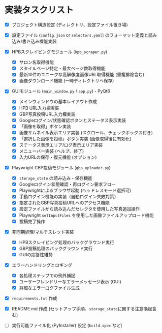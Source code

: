 # 実装タスクリスト

- [x] プロジェクト構造設定 (ディレクトリ、設定ファイル置き場)
- [x] 設定ファイル (`config.json` or `selectors.yaml`) のフォーマット定義と読み込み/書き込み機能実装
- [x] HPBスクレイピングモジュール (`hpb_scraper.py`)
    - [x] サロン名取得機能
    - [x] スタイルページ特定・最大ページ数取得機能
    - [x] 最新10件のユニークな高解像度画像URL取得機能 (重複排除含む)
    - [x] 画像ダウンロード機能 (一時ディレクトリへ保存)
- [x] GUIモジュール (`main_window.py` / `app.py`) - PyQt6
    - [x] メインウィンドウの基本レイアウト作成
    - [x] HPB URL入力欄実装
    - [x] GBP写真投稿URL入力欄実装
    - [x] Googleログイン/状態確認ボタンとステータス表示実装
    - [x] 「画像を取得」ボタン実装
    - [x] 画像サムネイル表示エリア実装 (スクロール、チェックボックス付き)
    - [x] 「選択した画像を投稿」ボタン実装 (画像取得後に有効化)
    - [x] ステータス表示エリア/ログ表示エリア実装
    - [x] メニューバー実装 (ヘルプ、終了)
    - [x] 入力URLの保存・復元機能 (オプション)
- [x] Playwright GBP投稿モジュール (`gbp_uploader.py`)
    - [x] `storage_state` の読み込み・保存機能
    - [x] Googleログイン状態確認・再ログイン要求フロー
    - [x] Playwrightによるブラウザ起動 (ヘッドレスモード選択可)
    - [x] 手動ログイン機能の実装（自動ログイン失敗対策）
    - [x] 指定されたGBP写真投稿URLへのアクセス機能
    - [x] 設定ファイルから読み込んだセレクタを使用した写真追加操作
    - [x] Playwright `setInputFiles` を使用した画像ファイルアップロード機能
    - [x] 投稿完了操作
- [x] 非同期処理/マルチスレッド実装
    - [x] HPBスクレイピング処理のバックグラウンド実行
    - [x] GBP投稿処理のバックグラウンド実行
    - [x] GUIの応答性維持
- [x] エラーハンドリングとロギング
    - [x] 各処理ステップでの例外捕捉
    - [x] ユーザーフレンドリーなエラーメッセージ表示 (GUI)
    - [x] 詳細なエラーログファイル生成
- [x] `requirements.txt` 作成
- [x] README.md 作成 (セットアップ手順、`storage_state`に関する注意喚起含む)
- [ ] 実行可能ファイル化 (PyInstaller) 設定 (`build.spec` など)

